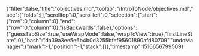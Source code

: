 {"filter":false,"title":"objectives.md","tooltip":"/IntroToNode/objectives.md","ace":{"folds":[],"scrolltop":0,"scrollleft":0,"selection":{"start":{"row":0,"column":0},"end":{"row":0,"column":0},"isBackwards":false},"options":{"guessTabSize":true,"useWrapMode":false,"wrapToView":true},"firstLineState":0},"hash":"da39a3ee5e6b4b0d3255bfef95601890afd80709","undoManager":{"mark":-1,"position":-1,"stack":[]},"timestamp":1516656799509}